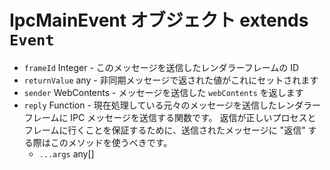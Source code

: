 # IpcMainEvent オブジェクト extends `Event`

* `frameId` Integer - このメッセージを送信したレンダラーフレームの ID
* `returnValue` any - 非同期メッセージで返された値がこれにセットされます
* `sender` WebContents - メッセージを送信した `webContents` を返します
* `reply` Function - 現在処理している元々のメッセージを送信したレンダラーフレームに IPC メッセージを送信する関数です。 返信が正しいプロセスとフレームに行くことを保証するために、送信されたメッセージに "返信" する際はこのメソッドを使うべきです。 
  * `...args` any[]